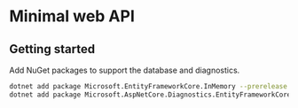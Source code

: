 # Minimal web API

## Getting started

Add NuGet packages to support the database and diagnostics.

```bash
dotnet add package Microsoft.EntityFrameworkCore.InMemory --prerelease
dotnet add package Microsoft.AspNetCore.Diagnostics.EntityFrameworkCore --prerelease
```